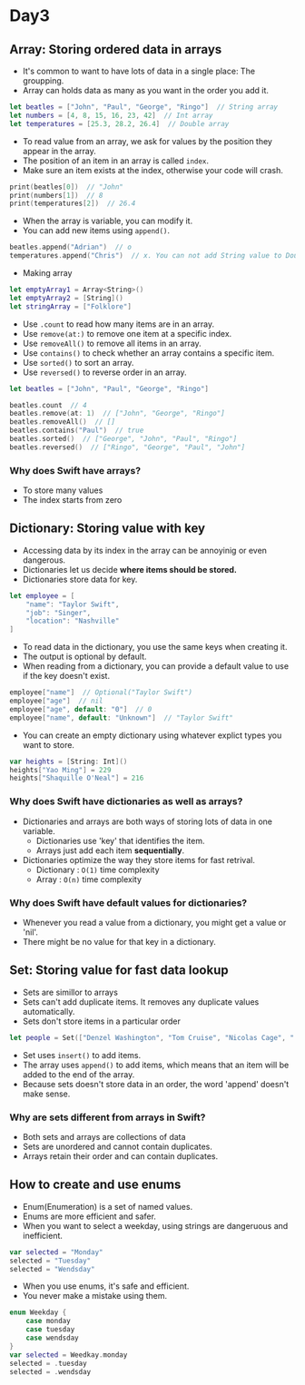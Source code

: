# Day3

## Array: Storing ordered data in arrays

- It's common to want to have lots of data in a single place: The groupping.
- Array can holds data as many as you want in the order you add it.

```swift
let beatles = ["John", "Paul", "George", "Ringo"]  // String array
let numbers = [4, 8, 15, 16, 23, 42]  // Int array
let temperatures = [25.3, 28.2, 26.4]  // Double array
```

- To read value from an array, we ask for values by the position they appear in the array.
- The position of an item in an array is called `index`.
- Make sure an item exists at the index, otherwise your code will crash.

```swift
print(beatles[0])  // "John"
print(numbers[1])  // 8
print(temperatures[2])  // 26.4
```

- When the array is variable, you can modify it.
- You can add new items using `append()`.

```swift
beatles.append("Adrian")  // o
temperatures.append("Chris")  // x. You can not add String value to Double array
```

- Making array

```swift
let emptyArray1 = Array<String>()
let emptyArray2 = [String]()
let stringArray = ["Folklore"]
```

- Use `.count` to read how many items are in an array.
- Use `remove(at:)` to remove one item at a specific index.
- Use `removeAll()` to remove all items in an array.
- Use `contains()` to check whether an array contains a specific item.
- Use `sorted()` to sort an array.
- Use `reversed()` to reverse order in an array.

```swift
let beatles = ["John", "Paul", "George", "Ringo"]

beatles.count  // 4
beatles.remove(at: 1)  // ["John", "George", "Ringo"]
beatles.removeAll()  // []
beatles.contains("Paul")  // true
beatles.sorted()  // ["George", "John", "Paul", "Ringo"]
beatles.reversed()  // ["Ringo", "George", "Paul", "John"]
```

### Why does Swift have arrays?

- To store many values
- The index starts from zero

## Dictionary: Storing value with key

- Accessing data by its index in the array can be annoyinig or even dangerous.
- Dictionaries let us decide **where items should be stored.**
- Dictionaries store data for key.

```swift
let employee = [
    "name": "Taylor Swift",
    "job": "Singer",
    "location": "Nashville"
]
```

- To read data in the dictionary, you use the same keys when creating it.
- The output is optional by default.
- When reading from a dictionary, you can provide a default value to use if the key doesn't exist.

```swift
employee["name"]  // Optional("Taylor Swift")
employee["age"]  // nil
employee["age", default: "0"]  // 0
employee["name", default: "Unknown"]  // "Taylor Swift"
```

- You can create an empty dictionary using whatever explict types you want to store.

```swift
var heights = [String: Int]()
heights["Yao Ming"] = 229
heights["Shaquille O'Neal"] = 216
```

### Why does Swift have dictionaries as well as arrays?

- Dictionaries and arrays are both ways of storing lots of data in one variable.
  - Dictionaries use 'key' that identifies the item.
  - Arrays just add each item **sequentially**.
- Dictionaries optimize the way they store items for fast retrival.
  - Dictionary : `O(1)` time complexity
  - Array : `O(n)` time complexity

### Why does Swift have default values for dictionaries?

- Whenever you read a value from a dictionary, you might get a value or 'nil'.
- There might be no value for that key in a dictionary.

## Set: Storing value for fast data lookup

- Sets are simillor to arrays
- Sets can't add duplicate items. It removes any duplicate values automatically.
- Sets don't store items in a particular order

```swift
let people = Set(["Denzel Washington", "Tom Cruise", "Nicolas Cage", " Samuel L Jackson"])
```

- Set uses `insert()` to add items.
- The array uses `append()` to add items, which means that an item will be added to the end of the array.
- Because sets doesn't store data in an order, the word 'append' doesn't make sense.

### Why are sets different from arrays in Swift?

- Both sets and arrays are collections of data
- Sets are unordered and cannot contain duplicates.
- Arrays retain their order and can contain duplicates.

## How to create and use enums

- Enum(Enumeration) is a set of named values.
- Enums are more efficient and safer.
- When you want to select a weekday, using strings are dangeruous and inefficient.

```swift
var selected = "Monday"
selected = "Tuesday"
selected = "Wendsday"
```

- When you use enums, it's safe and efficient.
- You never make a mistake using them.

```swift
enum Weekday {
    case monday
    case tuesday
    case wendsday
}
var selected = Weedkay.monday
selected = .tuesday
selected = .wendsday
```